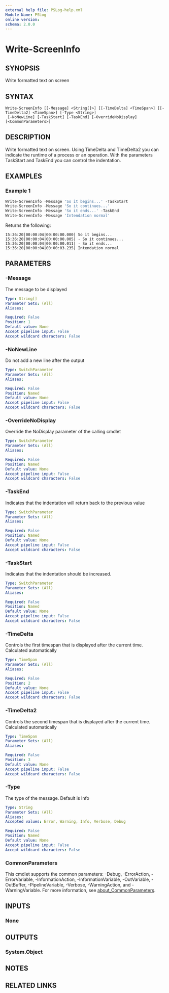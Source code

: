 ```yaml
---
external help file: PSLog-help.xml
Module Name: PSLog
online version:
schema: 2.0.0
---
```


# Write-ScreenInfo

## SYNOPSIS
Write formatted text on screen

## SYNTAX

```
Write-ScreenInfo [[-Message] <String[]>] [[-TimeDelta] <TimeSpan>] [[-TimeDelta2] <TimeSpan>] [-Type <String>]
 [-NoNewLine] [-TaskStart] [-TaskEnd] [-OverrideNoDisplay] [<CommonParameters>]
```

## DESCRIPTION
Write formatted text on screen. Using TimeDelta and TimeDelta2 you can indicate the runtime of a process or
an operation. With the parameters TaskStart and TaskEnd you can control the indentation.

## EXAMPLES

### Example 1
```powershell
Write-ScreenInfo -Message 'So it begins...' -TaskStart
Write-ScreenInfo -Message 'So it continues...'
Write-ScreenInfo -Message 'So it ends...' -TaskEnd
Write-ScreenInfo -Message 'Intendation normal'
```

Returns the following:
```
15:36:20|00:00:04|00:00:00.000| So it begins...
15:36:20|00:00:04|00:00:00.005| - So it continues...
15:36:20|00:00:04|00:00:00.011| - So it ends...
15:36:20|00:00:04|00:00:03.235| Intendation normal
```

## PARAMETERS

### -Message
The message to be displayed

```yaml
Type: String[]
Parameter Sets: (All)
Aliases:

Required: False
Position: 1
Default value: None
Accept pipeline input: False
Accept wildcard characters: False
```

### -NoNewLine
Do not add a new line after the output

```yaml
Type: SwitchParameter
Parameter Sets: (All)
Aliases:

Required: False
Position: Named
Default value: None
Accept pipeline input: False
Accept wildcard characters: False
```

### -OverrideNoDisplay
Override the NoDisplay parameter of the calling cmdlet

```yaml
Type: SwitchParameter
Parameter Sets: (All)
Aliases:

Required: False
Position: Named
Default value: None
Accept pipeline input: False
Accept wildcard characters: False
```

### -TaskEnd
Indicates that the indentation will return back to the previous value

```yaml
Type: SwitchParameter
Parameter Sets: (All)
Aliases:

Required: False
Position: Named
Default value: None
Accept pipeline input: False
Accept wildcard characters: False
```

### -TaskStart
Indicates that the indentation should be increased.

```yaml
Type: SwitchParameter
Parameter Sets: (All)
Aliases:

Required: False
Position: Named
Default value: None
Accept pipeline input: False
Accept wildcard characters: False
```

### -TimeDelta
Controls the first timespan that is displayed after the current time. Calculated automatically

```yaml
Type: TimeSpan
Parameter Sets: (All)
Aliases:

Required: False
Position: 2
Default value: None
Accept pipeline input: False
Accept wildcard characters: False
```

### -TimeDelta2
Controls the second timespan that is displayed after the current time. Calculated automatically

```yaml
Type: TimeSpan
Parameter Sets: (All)
Aliases:

Required: False
Position: 3
Default value: None
Accept pipeline input: False
Accept wildcard characters: False
```

### -Type
The type of the message. Default is Info

```yaml
Type: String
Parameter Sets: (All)
Aliases:
Accepted values: Error, Warning, Info, Verbose, Debug

Required: False
Position: Named
Default value: None
Accept pipeline input: False
Accept wildcard characters: False
```

### CommonParameters
This cmdlet supports the common parameters: -Debug, -ErrorAction, -ErrorVariable, -InformationAction, -InformationVariable, -OutVariable, -OutBuffer, -PipelineVariable, -Verbose, -WarningAction, and -WarningVariable. For more information, see [about_CommonParameters](http://go.microsoft.com/fwlink/?LinkID=113216).

## INPUTS

### None

## OUTPUTS

### System.Object
## NOTES

## RELATED LINKS
